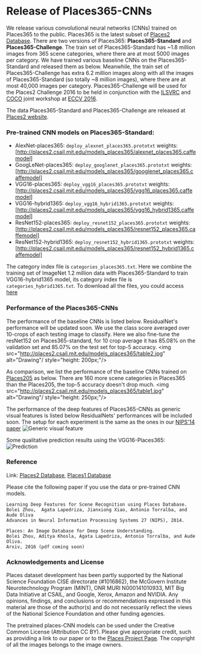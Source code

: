 # Release of Places365-CNNs
We release various convolutional neural networks (CNNs) trained on Places365 to the public. Places365 is the latest subset of [Places2 Database](http://places2.csail.mit.edu). There are two versions of Places365: **Places365-Standard** and **Places365-Challenge**. The train set of Places365-Standard has ~1.8 million images from 365 scene categories, where there are at most 5000 images per category. We have trained various baseline CNNs on the Places365-Standard and released them as below. Meanwhile, the train set of Places365-Challenge has extra 6.2 million images along with all the images of Places365-Standard (so totally ~8 million images), where there are at most 40,000 images per category. Places365-Challenge will be used for the Places2 Challenge 2016 to be held in conjunction with the [ILSVRC](http://www.image-net.org/challenges/LSVRC/) and [COCO](http://mscoco.org/dataset/#overview) joint workshop at [ECCV 2016](http://www.eccv2016.org/). 

The data Places365-Standard and Places365-Challenge are released at [Places2 website](http://places2.csail.mit.edu).

### Pre-trained CNN models on Places365-Standard:
* AlexNet-places365: ```deploy_alexnet_places365.prototxt``` weights:[http://places2.csail.mit.edu/models_places365/alexnet_places365.caffemodel]
* GoogLeNet-places365: ```deploy_googlenet_places365.prototxt``` weights:[http://places2.csail.mit.edu/models_places365/googlenet_places365.caffemodel]
* VGG16-places365: ```deploy_vgg16_places365.prototxt``` weights:[http://places2.csail.mit.edu/models_places365/vgg16_places365.caffemodel]
* VGG16-hybrid1365: ```deploy_vgg16_hybrid1365.prototxt``` weights:[http://places2.csail.mit.edu/models_places365/vgg16_hybrid1365.caffemodel]
* ResNet152-places365: ```deploy_resnet152_places365.prototxt``` weights:[http://places2.csail.mit.edu/models_places365/resnet152_places365.caffemodel] 
* ResNet152-hybrid1365: ```deploy_resnet152_hybrid1365.prototxt``` weights:[http://places2.csail.mit.edu/models_places365/resnet152_hybrid1365.caffemodel] 

The category index file is ```categories_places365.txt```. Here we combine the training set of ImageNet 1.2 million data with Places365-Standard to train VGG16-hybrid1365 model, its category index file is ```categories_hybrid1365.txt```. To download all the files, you could access [here](http://places2.csail.mit.edu/models_places365/)

### Performance of the Places365-CNNs
The performance of the baseline CNNs is listed below. ResidualNet's performance will be updated soon. We use the class score averaged over 10-crops of each testing image to classify. Here we also fine-tune the resNet152 on Places365-standard, for 10 crop average it has 85.08% on the validation set and 85.07% on the test set for top-5 accuracy.
<img src="http://places2.csail.mit.edu/models_places365/table2.jpg" alt="Drawing"/ style="height: 200px;"/>

As comparison, we list the performance of the baseline CNNs trained on [Places205](http://places.csail.mit.edu/downloadCNN.html) as below. There are 160 more scene categories in Places365 than the Places205, the top-5 accuracy doesn't drop much.
<img src="http://places2.csail.mit.edu/models_places365/table1.jpg" alt="Drawing"/ style="height: 250px;"/>

The performance of the deep features of Places365-CNNs as generic visual features is listed below ResidualNets' performances will be included soon. The setup for each experiment is the same as the ones in our [NIPS'14 paper](http://places.csail.mit.edu/places_NIPS14.pdf)
![Generic visual feature](http://places2.csail.mit.edu/models_places365/table3.jpg)

Some qualitative prediction results using the VGG16-Places365:
![Prediction](http://places2.csail.mit.edu/models_places365/example_prediction.jpg)

### Reference
Link: [Places2 Database](http://places2.csail.mit.edu), [Places1 Database](http://places.csail.mit.edu)

Please cite the following paper if you use the data or pre-trained CNN models.
```
Learning Deep Features for Scene Recognition using Places Database.
Bolei Zhou,  Agata Lapedriza, Jianxiong Xiao, Antonio Torralba, and Aude Oliva
Advances in Neural Information Processing Systems 27 (NIPS), 2014.
```
```
Places: An Image Database for Deep Scene Understanding.
Bolei Zhou, Aditya Khosla, Agata Lapedriza, Antonio Torralba, and Aude Oliva.
Arxiv, 2016 (pdf coming soon)
```

### Acknowledgements and License

Places dataset development has been partly supported by the National Science Foundation CISE directorate (#1016862), the McGovern Institute Neurotechnology Program (MINT), ONR MURI N000141010933, MIT Big Data Initiative at CSAIL, and Google, Xerox, Amazon and NVIDIA. Any opinions, findings, and conclusions or recommendations expressed in this material are those of the author(s) and do not necessarily reflect the views of the National Science Foundation and other funding agencies. 

The pretrained places-CNN models can be used under the Creative Common License (Attribution CC BY). Please give appropriate credit, such as providing a link to our paper or to the [Places Project Page](http://places2.csail.mit.edu). The copyright of all the images belongs to the image owners.
